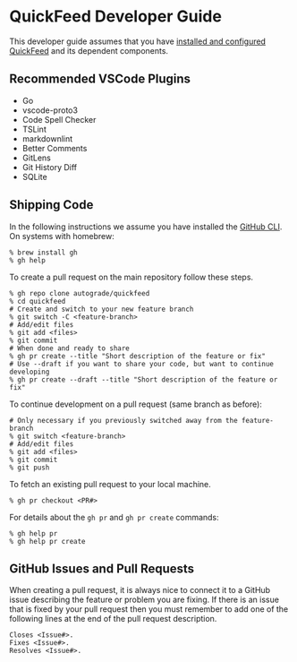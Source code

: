 # QuickFeed Developer Guide

This developer guide assumes that you have [installed and configured QuickFeed](./deploy.md) and its dependent components.

## Recommended VSCode Plugins

- Go
- vscode-proto3
- Code Spell Checker
- TSLint
- markdownlint
- Better Comments
- GitLens
- Git History Diff
- SQLite

## Shipping Code

In the following instructions we assume you have installed the [GitHub CLI](https://github.com/cli/cli).
On systems with homebrew:

```shell
% brew install gh
% gh help
```

To create a pull request on the main repository follow these steps.

```shell
% gh repo clone autograde/quickfeed
% cd quickfeed
# Create and switch to your new feature branch
% git switch -C <feature-branch>
# Add/edit files
% git add <files>
% git commit
# When done and ready to share
% gh pr create --title "Short description of the feature or fix"
# Use --draft if you want to share your code, but want to continue developing
% gh pr create --draft --title "Short description of the feature or fix"
```

To continue development on a pull request (same branch as before):

```shell
# Only necessary if you previously switched away from the feature-branch
% git switch <feature-branch>
# Add/edit files
% git add <files>
% git commit
% git push
```

To fetch an existing pull request to your local machine.

```shell
% gh pr checkout <PR#>
```

For details about the `gh pr` and `gh pr create` commands:

```shell
% gh help pr
% gh help pr create
```

## GitHub Issues and Pull Requests

When creating a pull request, it is always nice to connect it to a GitHub issue describing the feature or problem you are fixing.
If there is an issue that is fixed by your pull request then you must remember to add one of the following lines at the end of the pull request description.

```text
Closes <Issue#>.
Fixes <Issue#>.
Resolves <Issue#>.
```
